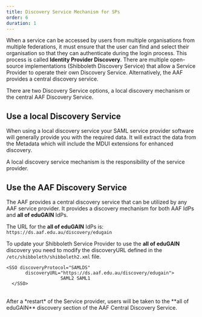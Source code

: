 ```yaml
---
title: Discovery Service Mechanism for SPs
order: 6
duration: 1
---
```


When a service can be accessed by users from multiple organisations from multiple federations, it must ensure that the user can find and select their organisation so that they can authenticate during the login process. This process is called **Identity Provider Discovery**. There are multiple open-source implementations (Shibboleth Discovery Service) that allow a Service Provider to operate their own Discovery Service. Alternatively, the AAF provides a central discovery service.


There are two Discovery Service options, a local discovery mechanism or the central AAF Discovery Service.

## Use a local Discovery Service

When using a local discovery service your SAML service provider software will generally provide you with the required data. It will extract the data from the Metadata which will include the MDUI extensions for enhanced discovery.

A local discovery service mechanism is the responsibility of the service provider.

## Use the AAF Discovery Service

The AAF provides a central discovery service that can be utilized by any AAF service provider. It provides a discovery mechanism for both AAF IdPs and **all of eduGAIN** IdPs.

The URL for the **all of eduGAIN** IdPs is: `https://ds.aaf.edu.au/discovery/edugain`

To update your Shibboleth Service Provider to use the **all of eduGAIN** discovery you need to modify the discoveryURL defined in the `/etc/shibboleth/shibboleth2.xml` file.

```shell
<SSO discoveryProtocol="SAMLDS"
       discoveryURL="https://ds.aaf.edu.au/discovery/edugain">
                    SAML2 SAML1
  </SSO>
```
<br>
After a *restart* of the Service provider, users will be taken to the **all of eduGAIN** discovery section of the AAF Central Discovery Service.